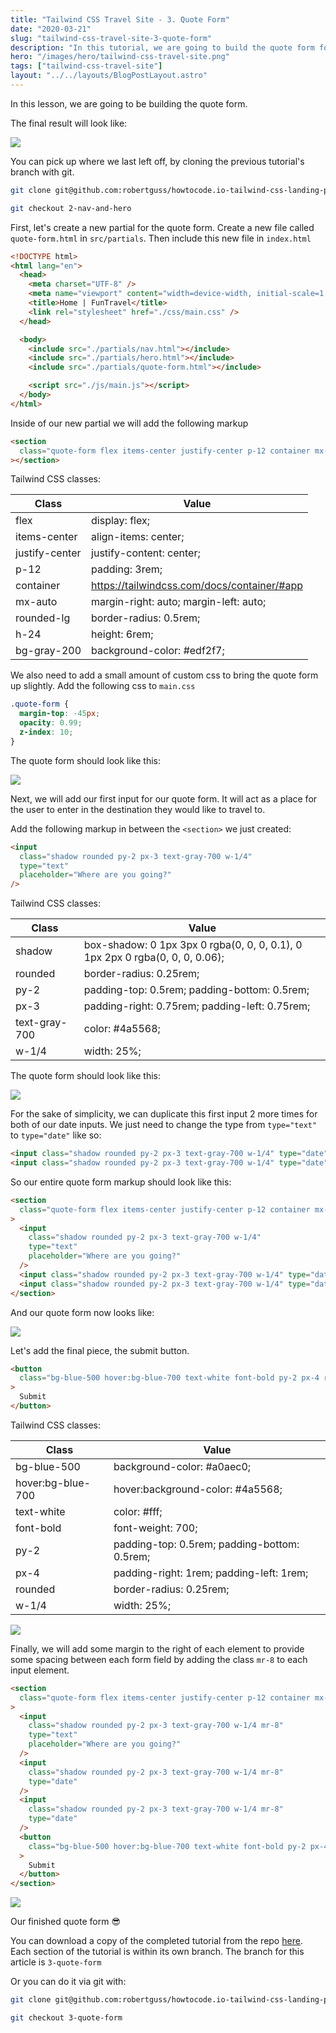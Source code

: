 ```yaml
---
title: "Tailwind CSS Travel Site - 3. Quote Form"
date: "2020-03-21"
slug: "tailwind-css-travel-site-3-quote-form"
description: "In this tutorial, we are going to build the quote form for our travel site with Tailwind CSS"
hero: "/images/hero/tailwind-css-travel-site.png"
tags: ["tailwind-css-travel-site"]
layout: "../../layouts/BlogPostLayout.astro"
---
```


In this lesson, we are going to be building the quote form.

The final result will look like:

![](/images/tailwind-travel-site/5-margin-right-2.jpg)

You can pick up where we last left off, by cloning the previous tutorial's branch with git.

```bash
git clone git@github.com:robertguss/howtocode.io-tailwind-css-landing-page.git

git checkout 2-nav-and-hero
```

First, let's create a new partial for the quote form. Create a new file called `quote-form.html` in `src/partials`. Then include this new file in `index.html`

```html
<!DOCTYPE html>
<html lang="en">
  <head>
    <meta charset="UTF-8" />
    <meta name="viewport" content="width=device-width, initial-scale=1.0" />
    <title>Home | FunTravel</title>
    <link rel="stylesheet" href="./css/main.css" />
  </head>

  <body>
    <include src="./partials/nav.html"></include>
    <include src="./partials/hero.html"></include>
    <include src="./partials/quote-form.html"></include>

    <script src="./js/main.js"></script>
  </body>
</html>
```

Inside of our new partial we will add the following markup

```html
<section
  class="quote-form flex items-center justify-center p-12 container mx-auto rounded-lg h-24 bg-gray-200"
></section>
```

Tailwind CSS classes:

| Class          | Value                                       |
| -------------- | ------------------------------------------- |
| flex           | display: flex;                              |
| items-center   | align-items: center;                        |
| justify-center | justify-content: center;                    |
| p-12           | padding: 3rem;                              |
| container      | https://tailwindcss.com/docs/container/#app |
| mx-auto        | margin-right: auto; margin-left: auto;      |
| rounded-lg     | border-radius: 0.5rem;                      |
| h-24           | height: 6rem;                               |
| bg-gray-200    | background-color: #edf2f7;                  |

We also need to add a small amount of custom css to bring the quote form up slightly. Add the following css to `main.css`

```css
.quote-form {
  margin-top: -45px;
  opacity: 0.99;
  z-index: 10;
}
```

The quote form should look like this:

![](/images/tailwind-travel-site/1-quote-form-section.jpg)

Next, we will add our first input for our quote form. It will act as a place for the user to enter in the destination they would like to travel to.

Add the following markup in between the `<section>` we just created:

```html
<input
  class="shadow rounded py-2 px-3 text-gray-700 w-1/4"
  type="text"
  placeholder="Where are you going?"
/>
```

Tailwind CSS classes:

| Class         | Value                                                                        |
| ------------- | ---------------------------------------------------------------------------- |
| shadow        | box-shadow: 0 1px 3px 0 rgba(0, 0, 0, 0.1), 0 1px 2px 0 rgba(0, 0, 0, 0.06); |
| rounded       | border-radius: 0.25rem;                                                      |
| py-2          | padding-top: 0.5rem; padding-bottom: 0.5rem;                                 |
| px-3          | padding-right: 0.75rem; padding-left: 0.75rem;                               |
| text-gray-700 | color: #4a5568;                                                              |
| w-1/4         | width: 25%;                                                                  |

The quote form should look like this:

![](/images/tailwind-travel-site/2-quote-form-destination-input.jpg)

For the sake of simplicity, we can duplicate this first input 2 more times for both of our date inputs. We just need to change the type from `type="text"` to `type="date"` like so:

```html
<input class="shadow rounded py-2 px-3 text-gray-700 w-1/4" type="date" />
<input class="shadow rounded py-2 px-3 text-gray-700 w-1/4" type="date" />
```

So our entire quote form markup should look like this:

```html
<section
  class="quote-form flex items-center justify-center p-12 container mx-auto rounded-lg h-24 bg-gray-200"
>
  <input
    class="shadow rounded py-2 px-3 text-gray-700 w-1/4"
    type="text"
    placeholder="Where are you going?"
  />
  <input class="shadow rounded py-2 px-3 text-gray-700 w-1/4" type="date" />
  <input class="shadow rounded py-2 px-3 text-gray-700 w-1/4" type="date" />
</section>
```

And our quote form now looks like:

![](/images/tailwind-travel-site/3-quote-form-date-fields.jpg)

Let's add the final piece, the submit button.

```html
<button
  class="bg-blue-500 hover:bg-blue-700 text-white font-bold py-2 px-4 rounded w-1/4"
>
  Submit
</button>
```

Tailwind CSS classes:

| Class             | Value                                        |
| ----------------- | -------------------------------------------- |
| bg-blue-500       | background-color: #a0aec0;                   |
| hover:bg-blue-700 | hover:background-color: #4a5568;             |
| text-white        | color: #fff;                                 |
| font-bold         | font-weight: 700;                            |
| py-2              | padding-top: 0.5rem; padding-bottom: 0.5rem; |
| px-4              | padding-right: 1rem; padding-left: 1rem;     |
| rounded           | border-radius: 0.25rem;                      |
| w-1/4             | width: 25%;                                  |

![](/images/tailwind-travel-site/4-submit-button.jpg)

Finally, we will add some margin to the right of each element to provide some spacing between each form field by adding the class `mr-8` to each input element.

```html
<section
  class="quote-form flex items-center justify-center p-12 container mx-auto rounded-lg h-24 bg-gray-200"
>
  <input
    class="shadow rounded py-2 px-3 text-gray-700 w-1/4 mr-8"
    type="text"
    placeholder="Where are you going?"
  />
  <input
    class="shadow rounded py-2 px-3 text-gray-700 w-1/4 mr-8"
    type="date"
  />
  <input
    class="shadow rounded py-2 px-3 text-gray-700 w-1/4 mr-8"
    type="date"
  />
  <button
    class="bg-blue-500 hover:bg-blue-700 text-white font-bold py-2 px-4 rounded w-1/4"
  >
    Submit
  </button>
</section>
```

![](/images/tailwind-travel-site/5-margin-right-1.jpg)

Our finished quote form 😎

You can download a copy of the completed tutorial from the repo [here](https://github.com/robertguss/simple-starter-kit). Each section of the tutorial is within its own branch. The branch for this article is `3-quote-form`

Or you can do it via git with:

```bash
git clone git@github.com:robertguss/howtocode.io-tailwind-css-landing-page.git

git checkout 3-quote-form
```
